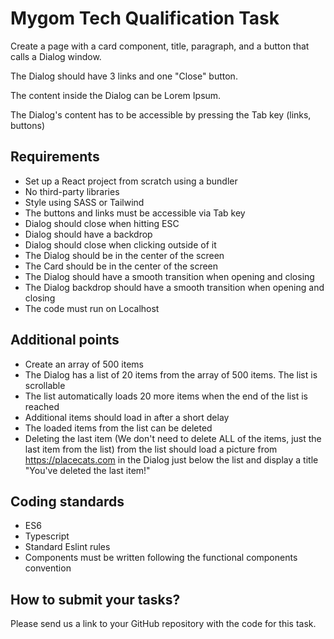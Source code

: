 # Mygom Tech Qualification Task

Create a page with a card component, title, paragraph, and a button that calls a Dialog window.

The Dialog should have 3 links and one "Close" button.

The content inside the Dialog can be Lorem Ipsum.

The Dialog's content has to be accessible by pressing the Tab key (links, buttons)

## Requirements

- Set up a React project from scratch using a bundler
- No third-party libraries
- Style using SASS or Tailwind
- The buttons and links must be accessible via Tab key
- Dialog should close when hitting ESC
- Dialog should have a backdrop
- Dialog should close when clicking outside of it
- The Dialog should be in the center of the screen
- The Card should be in the center of the screen
- The Dialog should have a smooth transition when opening and closing
- The Dialog backdrop should have a smooth transition when opening and closing
- The code must run on Localhost

## Additional points

- Create an array of 500 items
- The Dialog has a list of 20 items from the array of 500 items. The list is scrollable
- The list automatically loads 20 more items when the end of the list is reached
- Additional items should load in after a short delay
- The loaded items from the list can be deleted
- Deleting the last item (We don't need to delete ALL of the items, just the last item from the list) from the list should load a picture from https://placecats.com in the Dialog just below the list and display a title "You've deleted the last item!"

## Coding standards

- ES6
- Typescript
- Standard Eslint rules
- Components must be written following the functional components convention


## How to submit your tasks?
Please send us a link to your GitHub repository with the code for this task. 
